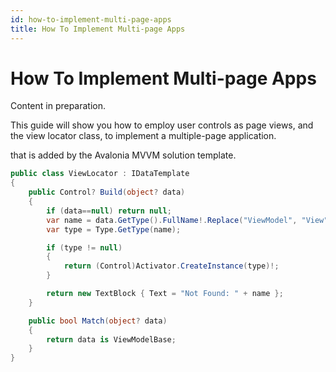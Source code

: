 ```yaml
---
id: how-to-implement-multi-page-apps
title: How To Implement Multi-page Apps
---
```



# How To Implement Multi-page Apps

Content in preparation.

This guide will show you how to employ user controls as page views, and the view locator class, to implement a multiple-page application.



that is added by the Avalonia MVVM solution template.

```csharp
public class ViewLocator : IDataTemplate
{
    public Control? Build(object? data)
    {
        if (data==null) return null;
        var name = data.GetType().FullName!.Replace("ViewModel", "View");
        var type = Type.GetType(name);

        if (type != null)
        {
            return (Control)Activator.CreateInstance(type)!;
        }

        return new TextBlock { Text = "Not Found: " + name };
    }

    public bool Match(object? data)
    {
        return data is ViewModelBase;
    }
}
```
